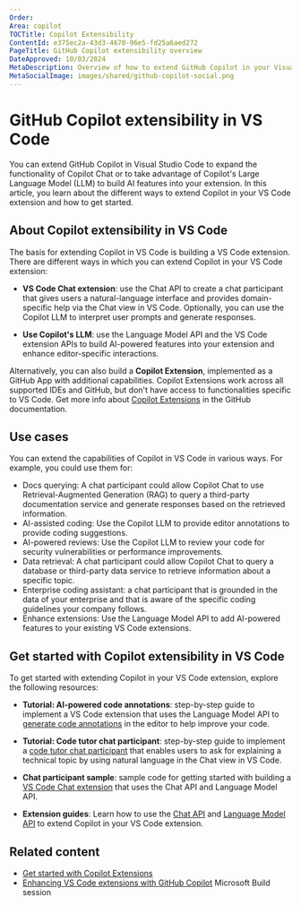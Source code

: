 ```yaml
---
Order:
Area: copilot
TOCTitle: Copilot Extensibility
ContentId: e375ec2a-43d3-4670-96e5-fd25a6aed272
PageTitle: GitHub Copilot extensibility overview
DateApproved: 10/03/2024
MetaDescription: Overview of how to extend GitHub Copilot in your Visual Studio Code extension by using the Chat API or Language Model API.
MetaSocialImage: images/shared/github-copilot-social.png
---
```

# GitHub Copilot extensibility in VS Code

You can extend GitHub Copilot in Visual Studio Code to expand the functionality of Copilot Chat or to take advantage of Copilot's Large Language Model (LLM) to build AI features into your extension. In this article, you learn about the different ways to extend Copilot in your VS Code extension and how to get started.

## About Copilot extensibility in VS Code

The basis for extending Copilot in VS Code is building a VS Code extension. There are different ways in which you can extend Copilot in your VS Code extension:

- **VS Code Chat extension**: use the Chat API to create a chat participant that gives users a natural-language interface and provides domain-specific help via the Chat view in VS Code. Optionally, you can use the Copilot LLM to interpret user prompts and generate responses.

- **Use Copilot's LLM**: use the Language Model API and the VS Code extension APIs to build AI-powered features into your extension and enhance editor-specific interactions.

Alternatively, you can also build a **Copilot Extension**, implemented as a GitHub App with additional capabilities. Copilot Extensions work across all supported IDEs and GitHub, but don't have access to functionalities specific to VS Code. Get more info about [Copilot Extensions](https://docs.github.com/en/copilot/building-copilot-extensions/about-building-copilot-extensions) in the GitHub documentation.

## Use cases

You can extend the capabilities of Copilot in VS Code in various ways. For example, you could use them for:

- Docs querying: A chat participant could allow Copilot Chat to use Retrieval-Augmented Generation (RAG) to query a third-party documentation service and generate responses based on the retrieved information.
- AI-assisted coding: Use the Copilot LLM to provide editor annotations to provide coding suggestions.
- AI-powered reviews: Use the Copilot LLM to review your code for security vulnerabilities or performance improvements.
- Data retrieval: A chat participant could allow Copilot Chat to query a database or third-party data service to retrieve information about a specific topic.
- Enterprise coding assistant: a chat participant that is grounded in the data of your enterprise and that is aware of the specific coding guidelines your company follows.
- Enhance extensions: Use the Language Model API to add AI-powered features to your existing VS Code extensions.

## Get started with Copilot extensibility in VS Code

To get started with extending Copilot in your VS Code extension, explore the following resources:

- **Tutorial: AI-powered code annotations**: step-by-step guide to implement a VS Code extension that uses the Language Model API to [generate code annotations](/api/extension-guides/language-model-tutorial.md) in the editor to help improve your code.

- **Tutorial: Code tutor chat participant**: step-by-step guide to implement a [code tutor chat participant](/api/extension-guides/chat-tutorial.md) that enables users to ask for explaining a technical topic by using natural language in the Chat view in VS Code.

- **Chat participant sample**: sample code for getting started with building a [VS Code Chat extension](https://github.com/microsoft/vscode-extension-samples/tree/main/chat-sample) that uses the Chat API and Language Model API.

- **Extension guides**: Learn how to use the [Chat API](/api/extension-guides/chat.md) and [Language Model API](/api/extension-guides/language-model.md) to extend Copilot in your VS Code extension.

## Related content

- [Get started with Copilot Extensions](https://github.com/features/copilot/extensions)
- [Enhancing VS Code extensions with GitHub Copilot](https://www.youtube.com/watch?v=YI7kjWzIiTM) Microsoft Build session
